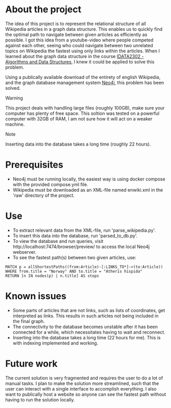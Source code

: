 # About the project
The idea of this project is to represent the relational structure of all Wikipedia articles in a graph data structure.
This enables us to quickly find the optimal path to navigate between given articles as efficiently as possible.
I got this idea from a youtube-video where people competed against each other,
seeing who could navigate between two unrelated topics on Wikipedia the fastest using only links within the articles.
When I learned about the graph data structure in the course [IDATA2302 - Algorithms and Data Structures](https://www.ntnu.edu/studies/courses/IDATA2302/2024#tab=omEmnet),
I knew it could be applied to solve this problem.

Using a publically available download of the entirety of english Wikipedia, and the graph database management system [Neo4j](https://neo4j.com/), this problem has been solved.

> [!WARNING]  
> This project deals with handling large files (roughly 100GB), make sure your computer has plenty of free space. This soltion was tested on a powerful computer with 32GB of RAM, I am not sure how it will act on a weaker machine.

> [!NOTE]
> Inserting data into the database takes a long time (roughly 22 hours).

# Prerequisites
- Neo4j must be running locally, the easiest way is using docker compose with the provided compose.yml file.
- Wikipedia must be downloaded as an XML-file named enwiki.xml in the 'raw' directory of the project.

# Use
- To extract relevant data from the XML-file, run 'parse_wikipedia.py'.
- To insert this data into the database, run 'parsed_to_db.py'.
- To view the database and run queries, visit http://localhost:7474/browser/preview/ to access the local Neo4j webserver.
- To see the fastest path(s) between two given articles, use:
```cypher
MATCH p = allShortestPaths((from:Article)-[:LINKS_TO*]->(to:Article))
WHERE from.title = "Norway" AND to.title = "Atheris hispida"
RETURN [n IN nodes(p) | n.title] AS stops

```

# Known issues
- Some parts of articles that are not links, such as lists of coordinates, get interpreted as links. This results in such articles not being included in the final graph.
- The connectivity to the database becomes unstable after it has been connected for a while, which necessitates having to wait and reconnect.
- Inserting into the database takes a long time (22 hours for me). This is with indexing implemented and working.

# Future work
The current solution is very fragmented and requires the user to do a lot of manual tasks.
I plan to make the solution more streamlined, such that the user can interact with a single interface to accomplish everything.
I also want to publically host a website so anyone can see the fastest path without having to run the solution locally.
